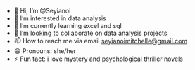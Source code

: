 - 👋 Hi, I’m @Seyianoi
- 👀 I’m interested in data analysis
- 🌱 I’m currently learning excel and sql
- 💞️ I’m looking to collaborate on data analysis projects
- 📫 How to reach me via email seyianoimitchelle@gmail.com
- 😄 Pronouns: she/her
- ⚡ Fun fact: i love mystery and psychological thriller novels

<!---
Seyianoi/Seyianoi is a ✨ special ✨ repository because its `README.md` (this file) appears on your GitHub profile.
You can click the Preview link to take a look at your changes.
--->
